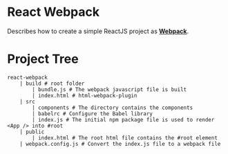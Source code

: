 # React Webpack
Describes how to create a simple ReactJS project as [**Webpack**](https://webpack.js.org/).

# Project Tree
```
react-webpack
    | build # root folder
        | bundle.js # The webpack javascript file is built
        | index.html # html-webpack-plugin
    | src
        | components # The directory contains the components
        | babelrc # Configure the Babel library
        | index.js # The initial npm package file is used to render <App /> into #root
    | public
        | index.html # The root html file contains the #root element
    | webpack.config.js # Convert the index.js file to a webpack file
```
